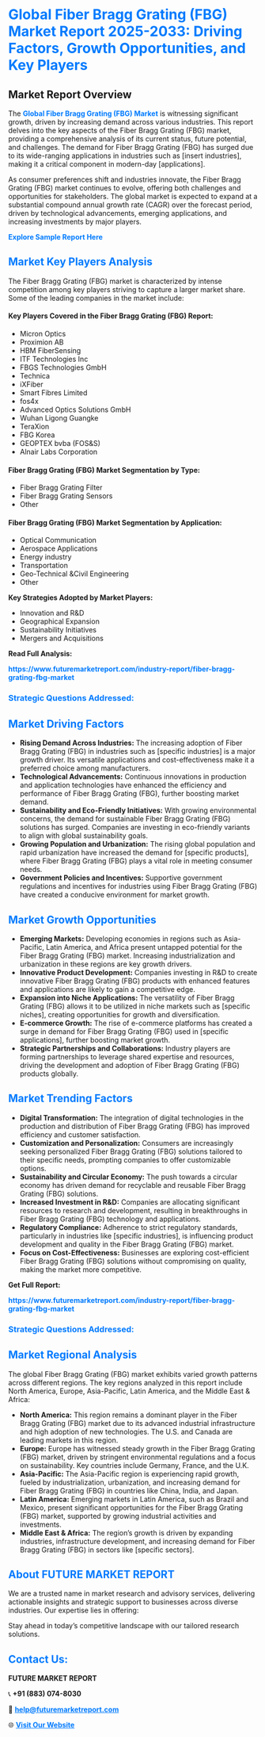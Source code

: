 <h1 style="color: #007BFF;">Global Fiber Bragg Grating (FBG) Market Report 2025-2033: Driving Factors, Growth Opportunities, and Key Players</h1>

<section id="overview">
<h2>Market Report Overview</h2>
<p>The <a href="https://www.futuremarketreport.com/industry-report/fiber-bragg-grating-fbg-market" style="color: #007BFF; text-decoration: none;"><strong>Global Fiber Bragg Grating (FBG) Market</strong></a> is witnessing significant growth, driven by increasing demand across various industries. This report delves into the key aspects of the Fiber Bragg Grating (FBG) market, providing a comprehensive analysis of its current status, future potential, and challenges. The demand for Fiber Bragg Grating (FBG) has surged due to its wide-ranging applications in industries such as [insert industries], making it a critical component in modern-day [applications].</p>
<p>As consumer preferences shift and industries innovate, the Fiber Bragg Grating (FBG) market continues to evolve, offering both challenges and opportunities for stakeholders. The global market is expected to expand at a substantial compound annual growth rate (CAGR) over the forecast period, driven by technological advancements, emerging applications, and increasing investments by major players.</p>
</section>

<section id="overview">
<p><a href="https://www.futuremarketreport.com/request-sample/reportId=60717" style="color: #007BFF; text-decoration: none;"><strong>Explore Sample Report Here</strong></a></p>
</section>

<section id="key-players">
<h2 style="color: #007BFF;">Market Key Players Analysis</h2>
<p>The Fiber Bragg Grating (FBG) market is characterized by intense competition among key players striving to capture a larger market share. Some of the leading companies in the market include:</p>
<h4>Key Players Covered in the Fiber Bragg Grating (FBG) Report:</h4>
<ul><li>Micron Optics</li><li>Proximion AB</li><li>HBM FiberSensing</li><li>ITF Technologies Inc</li><li>FBGS Technologies GmbH</li><li>Technica</li><li>iXFiber</li><li>Smart Fibres Limited</li><li>fos4x</li><li>Advanced Optics Solutions GmbH</li><li>Wuhan Ligong Guangke</li><li>TeraXion</li><li>FBG Korea</li><li>GEOPTEX bvba (FOS&amp;S)</li><li>Alnair Labs Corporation</li></ul>
<h4>Fiber Bragg Grating (FBG) Market Segmentation by Type:</h4>
<ul><li>Fiber Bragg Grating Filter</li><li>Fiber Bragg Grating Sensors</li><li>Other</li></ul>

<h4>Fiber Bragg Grating (FBG) Market Segmentation by Application:</h4>
<ul><li>Optical Communication</li><li>Aerospace Applications</li><li>Energy industry</li><li>Transportation</li><li>Geo-Technical &amp;Civil Engineering</li><li>Other</li></ul>
<p><strong>Key Strategies Adopted by Market Players:</strong></p>
<ul>
<li>Innovation and R&D</li>
<li>Geographical Expansion</li>
<li>Sustainability Initiatives</li>
<li>Mergers and Acquisitions</li>
</ul>
</section>

<section>
<p><strong>Read Full Analysis: </strong></p><a href="https://www.futuremarketreport.com/industry-report/fiber-bragg-grating-fbg-market" style="color: #007BFF; text-decoration: none;"><strong>https://www.futuremarketreport.com/industry-report/fiber-bragg-grating-fbg-market</strong></a>
<h3 style="color: #007BFF;">Strategic Questions Addressed:</h3>
</section>

<section id="driving-factors">
<h2 style="color: #007BFF;">Market Driving Factors</h2>
<ul>
<li><strong>Rising Demand Across Industries:</strong> The increasing adoption of Fiber Bragg Grating (FBG) in industries such as [specific industries] is a major growth driver. Its versatile applications and cost-effectiveness make it a preferred choice among manufacturers.</li>
<li><strong>Technological Advancements:</strong> Continuous innovations in production and application technologies have enhanced the efficiency and performance of Fiber Bragg Grating (FBG), further boosting market demand.</li>
<li><strong>Sustainability and Eco-Friendly Initiatives:</strong> With growing environmental concerns, the demand for sustainable Fiber Bragg Grating (FBG) solutions has surged. Companies are investing in eco-friendly variants to align with global sustainability goals.</li>
<li><strong>Growing Population and Urbanization:</strong> The rising global population and rapid urbanization have increased the demand for [specific products], where Fiber Bragg Grating (FBG) plays a vital role in meeting consumer needs.</li>
<li><strong>Government Policies and Incentives:</strong> Supportive government regulations and incentives for industries using Fiber Bragg Grating (FBG) have created a conducive environment for market growth.</li>
</ul>
</section>

<section id="growth-opportunities">
<h2 style="color: #007BFF;">Market Growth Opportunities</h2>
<ul>
<li><strong>Emerging Markets:</strong> Developing economies in regions such as Asia-Pacific, Latin America, and Africa present untapped potential for the Fiber Bragg Grating (FBG) market. Increasing industrialization and urbanization in these regions are key growth drivers.</li>
<li><strong>Innovative Product Development:</strong> Companies investing in R&D to create innovative Fiber Bragg Grating (FBG) products with enhanced features and applications are likely to gain a competitive edge.</li>
<li><strong>Expansion into Niche Applications:</strong> The versatility of Fiber Bragg Grating (FBG) allows it to be utilized in niche markets such as [specific niches], creating opportunities for growth and diversification.</li>
<li><strong>E-commerce Growth:</strong> The rise of e-commerce platforms has created a surge in demand for Fiber Bragg Grating (FBG) used in [specific applications], further boosting market growth.</li>
<li><strong>Strategic Partnerships and Collaborations:</strong> Industry players are forming partnerships to leverage shared expertise and resources, driving the development and adoption of Fiber Bragg Grating (FBG) products globally.</li>
</ul>
</section>

<section id="trending-factors">
<h2 style="color: #007BFF;">Market Trending Factors</h2>
<ul>
<li><strong>Digital Transformation:</strong> The integration of digital technologies in the production and distribution of Fiber Bragg Grating (FBG) has improved efficiency and customer satisfaction.</li>
<li><strong>Customization and Personalization:</strong> Consumers are increasingly seeking personalized Fiber Bragg Grating (FBG) solutions tailored to their specific needs, prompting companies to offer customizable options.</li>
<li><strong>Sustainability and Circular Economy:</strong> The push towards a circular economy has driven demand for recyclable and reusable Fiber Bragg Grating (FBG) solutions.</li>
<li><strong>Increased Investment in R&D:</strong> Companies are allocating significant resources to research and development, resulting in breakthroughs in Fiber Bragg Grating (FBG) technology and applications.</li>
<li><strong>Regulatory Compliance:</strong> Adherence to strict regulatory standards, particularly in industries like [specific industries], is influencing product development and quality in the Fiber Bragg Grating (FBG) market.</li>
<li><strong>Focus on Cost-Effectiveness:</strong> Businesses are exploring cost-efficient Fiber Bragg Grating (FBG) solutions without compromising on quality, making the market more competitive.</li>
</ul>
</section>

<section>
<p><strong>Get Full Report: </strong></p><a href="https://www.futuremarketreport.com/industry-report/fiber-bragg-grating-fbg-market" style="color: #007BFF; text-decoration: none;"><strong>https://www.futuremarketreport.com/industry-report/fiber-bragg-grating-fbg-market</strong></a>
<h3 style="color: #007BFF;">Strategic Questions Addressed:</h3>
</section>


<section id="regional-analysis">
<h2 style="color: #007BFF;">Market Regional Analysis</h2>
<p>The global Fiber Bragg Grating (FBG) market exhibits varied growth patterns across different regions. The key regions analyzed in this report include North America, Europe, Asia-Pacific, Latin America, and the Middle East & Africa:</p>
<ul>
<li><strong>North America:</strong> This region remains a dominant player in the Fiber Bragg Grating (FBG) market due to its advanced industrial infrastructure and high adoption of new technologies. The U.S. and Canada are leading markets in this region.</li>
<li><strong>Europe:</strong> Europe has witnessed steady growth in the Fiber Bragg Grating (FBG) market, driven by stringent environmental regulations and a focus on sustainability. Key countries include Germany, France, and the U.K.</li>
<li><strong>Asia-Pacific:</strong> The Asia-Pacific region is experiencing rapid growth, fueled by industrialization, urbanization, and increasing demand for Fiber Bragg Grating (FBG) in countries like China, India, and Japan.</li>
<li><strong>Latin America:</strong> Emerging markets in Latin America, such as Brazil and Mexico, present significant opportunities for the Fiber Bragg Grating (FBG) market, supported by growing industrial activities and investments.</li>
<li><strong>Middle East & Africa:</strong> The region’s growth is driven by expanding industries, infrastructure development, and increasing demand for Fiber Bragg Grating (FBG) in sectors like [specific sectors].</li>
</ul>
</section>

<footer>
<h2 style="color: #007BFF;">About FUTURE MARKET REPORT</h2>
<p>We are a trusted name in market research and advisory services, delivering actionable insights and strategic support to businesses across diverse industries. Our expertise lies in offering:</p>

<p>Stay ahead in today’s competitive landscape with our tailored research solutions.</p>

<h2 style="color: #007BFF;">Contact Us:</h2>
<p><strong>FUTURE MARKET REPORT</strong></p>
<p>📞 <strong>+91 (883) 074-8030</strong></p>
<p>📧 <strong><a href="mailto:help@futuremarketreport.com" style="color: #007BFF;">help@futuremarketreport.com</a></strong></p>
<p>🌐 <strong><a href="https://www.futuremarketreport.com/" style="color: #007BFF;">Visit Our Website</a></strong></p>
</footer>